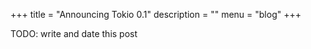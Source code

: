 +++
title = "Announcing Tokio 0.1"
description = ""
menu = "blog"
+++

TODO: write and date this post
